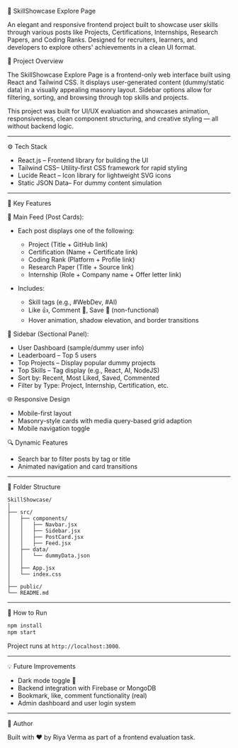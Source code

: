  📘 SkillShowcase Explore Page

An elegant and responsive frontend project built to showcase user skills through various posts like Projects, Certifications, Internships, Research Papers, and Coding Ranks. Designed for recruiters, learners, and developers to explore others' achievements in a clean UI format.

 🧩 Project Overview

The SkillShowcase Explore Page is a frontend-only web interface built using React and Tailwind CSS. It displays user-generated content (dummy/static data) in a visually appealing masonry layout. Sidebar options allow for filtering, sorting, and browsing through top skills and projects.

This project was built for UI/UX evaluation and showcases animation, responsiveness, clean component structuring, and creative styling — all without backend logic.

---

⚙️ Tech Stack

* React.js – Frontend library for building the UI
* Tailwind CSS– Utility-first CSS framework for rapid styling
* Lucide React – Icon library for lightweight SVG icons
* Static JSON Data– For dummy content simulation

---

🚀 Key Features

📌 Main Feed (Post Cards):

* Each post displays one of the following:

  * Project (Title + GitHub link)
  * Certification (Name + Certificate link)
  * Coding Rank (Platform + Profile link)
  * Research Paper (Title + Source link)
  * Internship (Role + Company name + Offer letter link)
* Includes:

  * Skill tags (e.g., #WebDev, #AI)
  * Like 👍, Comment 💬, Save 🔖 (non-functional)
  * Hover animation, shadow elevation, and border transitions

📂 Sidebar (Sectional Panel):

* User Dashboard (sample/dummy user info)
* Leaderboard – Top 5 users
* Top Projects – Display popular dummy projects
* Top Skills – Tag display (e.g., React, AI, NodeJS)
* Sort by: Recent, Most Liked, Saved, Commented
* Filter by Type: Project, Internship, Certification, etc.

🌐 Responsive Design

* Mobile-first layout
* Masonry-style cards with media query-based grid adaption
* Mobile navigation toggle

🔍 Dynamic Features

* Search bar to filter posts by tag or title
* Animated navigation and card transitions

---

📁 Folder Structure

```
SkillShowcase/
│
├── src/
│   ├── components/
│   │   ├── Navbar.jsx
│   │   ├── Sidebar.jsx
│   │   ├── PostCard.jsx
│   │   ├── Feed.jsx
│   ├── data/
│   │   └── dummyData.json
│   │
│   ├── App.jsx
│   └── index.css
│
├── public/
└── README.md
```

---

📌 How to Run

```bash
npm install
npm start
```

Project runs at `http://localhost:3000`.

---

💡 Future Improvements

* Dark mode toggle 🌙
* Backend integration with Firebase or MongoDB
* Bookmark, like, comment functionality (real)
* Admin dashboard and user login system

---

 👤 Author

Built with ❤️ by Riya Verma as part of a frontend evaluation task.
